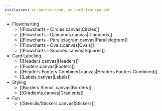 ```yaml
---
cssclasses: cc-border-none, cc-card-transparent
---
```

- Flowcharting
	- [[Flowcharts - Circles.canvas|Circles]]
	- [[Flowcharts - Diamonds.canvas|Diamonds]]
	- [[Flowcharts - Parallelogram.canvas|Parallelogram]]
	- [[Flowcharts - Ovals.canvas|Ovals]]
	- [[Flowcharts - Squares.canvas|Squares]]
- Card Labeling
	- [[Headers.canvas|Headers]]
	- [[Footers.canvas|Footers]]
	- [[Headers Footers Combined.canvas|Headers Footers Combined]]
	- [[Labels.canvas|Labels]]
- Styling
	- [[Borders Stencil.canvas|Borders]]
	- [[Gradients.canvas|Gradients]]
- Fun
	- [[Stencils/Stickers.canvas|Stickers]]

